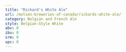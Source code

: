 ```yaml
---
title: "Rickard's White Ale"
url: /molson-breweries-of-canada/rickards-white-ale/
category: Belgian and French Ale
style: Belgian-Style White
abv: 0
ibu: 0
srm: 0
upc: 0
---
```


